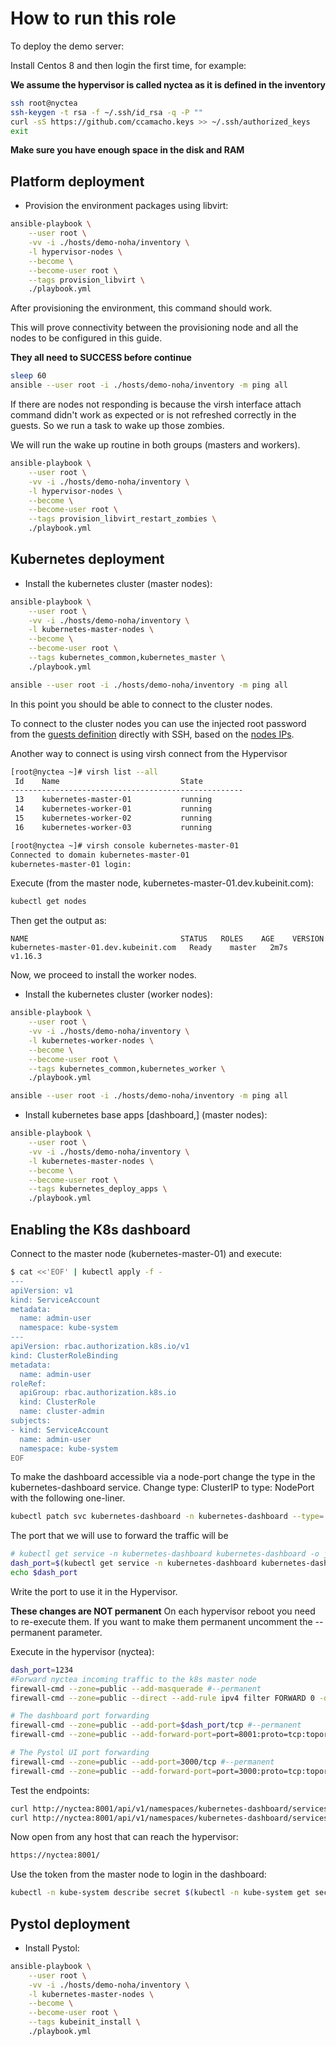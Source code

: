 # How to run this role

To deploy the demo server:

Install Centos 8 and then login the first time,
for example:

**We assume the hypervisor is called nyctea as it is defined in the inventory**

```bash
ssh root@nyctea
ssh-keygen -t rsa -f ~/.ssh/id_rsa -q -P ""
curl -sS https://github.com/ccamacho.keys >> ~/.ssh/authorized_keys
exit
```

**Make sure you have enough space in the disk and RAM**

## Platform deployment

* Provision the environment packages using libvirt:

```bash
ansible-playbook \
    --user root \
    -vv -i ./hosts/demo-noha/inventory \
    -l hypervisor-nodes \
    --become \
    --become-user root \
    --tags provision_libvirt \
    ./playbook.yml
```

After provisioning the environment, this command should work.

This will prove connectivity between the provisioning node
and all the nodes to be configured in this guide.

**They all need to SUCCESS before continue**

```bash
sleep 60
ansible --user root -i ./hosts/demo-noha/inventory -m ping all
```

If there are nodes not responding is because the virsh interface attach
command didn't work as expected or is not refreshed correctly in the guests.
So we run a task to wake up those zombies.

We will run the wake up routine in both groups (masters and workers).

```bash
ansible-playbook \
    --user root \
    -vv -i ./hosts/demo-noha/inventory \
    -l hypervisor-nodes \
    --become \
    --become-user root \
    --tags provision_libvirt_restart_zombies \
    ./playbook.yml
```

## Kubernetes deployment

* Install the kubernetes cluster (master nodes):

```bash
ansible-playbook \
    --user root \
    -vv -i ./hosts/demo-noha/inventory \
    -l kubernetes-master-nodes \
    --become \
    --become-user root \
    --tags kubernetes_common,kubernetes_master \
    ./playbook.yml
```

```bash
ansible --user root -i ./hosts/demo-noha/inventory -m ping all
```

In this point you should be able to connect to the cluster nodes.

To connect to the cluster nodes you can use the injected root password from the
[guests definition](https://github.com/ccamacho/kubeinit/blob/master/roles/provision/libvirt/defaults/main.yml#L31)
directly with SSH, based on the
[nodes IPs](https://github.com/ccamacho/kubeinit/blob/master/hosts/demo-noha/inventory).

Another way to connect is using virsh connect from the Hypervisor

```bash
[root@nyctea ~]# virsh list --all
 Id    Name                           State
----------------------------------------------------
 13    kubernetes-master-01           running
 14    kubernetes-worker-01           running
 15    kubernetes-worker-02           running
 16    kubernetes-worker-03           running

[root@nyctea ~]# virsh console kubernetes-master-01
Connected to domain kubernetes-master-01
kubernetes-master-01 login:
```

Execute (from the master node, kubernetes-master-01.dev.kubeinit.com):

```bash
kubectl get nodes
```
Then get the output as:

```
NAME                                  STATUS   ROLES    AGE    VERSION
kubernetes-master-01.dev.kubeinit.com   Ready    master   2m7s   v1.16.3
```

Now, we proceed to install the worker nodes.

* Install the kubernetes cluster (worker nodes):

```bash
ansible-playbook \
    --user root \
    -vv -i ./hosts/demo-noha/inventory \
    -l kubernetes-worker-nodes \
    --become \
    --become-user root \
    --tags kubernetes_common,kubernetes_worker \
    ./playbook.yml
```

```bash
ansible --user root -i ./hosts/demo-noha/inventory -m ping all
```

* Install kubernetes base apps [dashboard,] (master nodes):

```bash
ansible-playbook \
    --user root \
    -vv -i ./hosts/demo-noha/inventory \
    -l kubernetes-master-nodes \
    --become \
    --become-user root \
    --tags kubernetes_deploy_apps \
    ./playbook.yml
```
## Enabling the K8s dashboard

Connect to the master node (kubernetes-master-01) and execute:

```bash
$ cat <<'EOF' | kubectl apply -f -
---
apiVersion: v1
kind: ServiceAccount
metadata:
  name: admin-user
  namespace: kube-system
---
apiVersion: rbac.authorization.k8s.io/v1
kind: ClusterRoleBinding
metadata:
  name: admin-user
roleRef:
  apiGroup: rbac.authorization.k8s.io
  kind: ClusterRole
  name: cluster-admin
subjects:
- kind: ServiceAccount
  name: admin-user
  namespace: kube-system
EOF
```

To make the dashboard accessible via a node-port
change the type in the kubernetes-dashboard service.
Change type: ClusterIP to type: NodePort with the following one-liner.

```bash
kubectl patch svc kubernetes-dashboard -n kubernetes-dashboard --type='json' -p '[{"op":"replace","path":"/spec/type","value":"NodePort"}]'
```

The port that we will use to forward the traffic will be

```bash
# kubectl get service -n kubernetes-dashboard kubernetes-dashboard -o json | grep nodePort | sed 's/[^0-9]*//g'
dash_port=$(kubectl get service -n kubernetes-dashboard kubernetes-dashboard -o json | grep nodePort | sed 's/[^0-9]*//g')
echo $dash_port
```

Write the port to use it in the Hypervisor.

**These changes are NOT permanent** On each hypervisor reboot
you need to re-execute them. If you want to make them permanent
uncomment the --permanent parameter.

Execute in the hypervisor (nyctea):

```bash
dash_port=1234
#Forward nyctea incoming traffic to the k8s master node
firewall-cmd --zone=public --add-masquerade #--permanent
firewall-cmd --zone=public --direct --add-rule ipv4 filter FORWARD 0 -d 0.0.0.0/0 -j ACCEPT #--permanent

# The dashboard port forwarding
firewall-cmd --zone=public --add-port=$dash_port/tcp #--permanent
firewall-cmd --zone=public --add-forward-port=port=8001:proto=tcp:toport=$dash_port:toaddr=10.0.0.1 #--permanent

# The Pystol UI port forwarding
firewall-cmd --zone=public --add-port=3000/tcp #--permanent
firewall-cmd --zone=public --add-forward-port=port=3000:proto=tcp:toport=3000:toaddr=10.0.0.1 #--permanent
```

Test the endpoints:

```bash
curl http://nyctea:8001/api/v1/namespaces/kubernetes-dashboard/services/kubernetes-dashboard/
curl http://nyctea:8001/api/v1/namespaces/kubernetes-dashboard/services/
```

Now open from any host that can reach the hypervisor:

```bash
https://nyctea:8001/
```

Use the token from the master node to login in the dashboard:

```bash
kubectl -n kube-system describe secret $(kubectl -n kube-system get secret | grep admin-user | awk '{print $1}') | grep ^token: | sed 's/token:[ ]*//'
```

## Pystol deployment

* Install Pystol:

```bash
ansible-playbook \
    --user root \
    -vv -i ./hosts/demo-noha/inventory \
    -l kubernetes-master-nodes \
    --become \
    --become-user root \
    --tags kubeinit_install \
    ./playbook.yml
```
